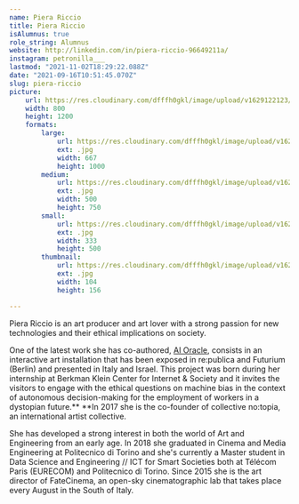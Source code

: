 ```yaml
---
name: Piera Riccio
title: Piera Riccio
isAlumnus: true
role_string: Alumnus
website: http://linkedin.com/in/piera-riccio-96649211a/
instagram: petronilla___
lastmod: "2021-11-02T18:29:22.088Z"
date: "2021-09-16T10:51:45.070Z"
slug: piera-riccio
picture:
    url: https://res.cloudinary.com/dfffh0gkl/image/upload/v1629122123/piera_3aaf5ff10e.jpg
    width: 800
    height: 1200
    formats:
        large:
            url: https://res.cloudinary.com/dfffh0gkl/image/upload/v1629122125/large_piera_3aaf5ff10e.jpg
            ext: .jpg
            width: 667
            height: 1000
        medium:
            url: https://res.cloudinary.com/dfffh0gkl/image/upload/v1629122125/medium_piera_3aaf5ff10e.jpg
            ext: .jpg
            width: 500
            height: 750
        small:
            url: https://res.cloudinary.com/dfffh0gkl/image/upload/v1629122126/small_piera_3aaf5ff10e.jpg
            ext: .jpg
            width: 333
            height: 500
        thumbnail:
            url: https://res.cloudinary.com/dfffh0gkl/image/upload/v1629122123/thumbnail_piera_3aaf5ff10e.jpg
            ext: .jpg
            width: 104
            height: 156

---
```

Piera Riccio is an art producer and art lover with a strong passion for new technologies and their ethical implications on society.

One of the latest work she has co-authored, [AI Oracle](https://ai-oracle.info/), consists in an interactive art installation that has been exposed in re:publica and Futurium (Berlin) and presented in Italy and Israel. This project was born during her internship at Berkman Klein Center for Internet & Society and it invites the visitors to engage with the ethical questions on machine bias in the context of autonomous decision-making for the employment of workers in a dystopian future.** **In 2017 she is the co-founder of collective no:topia, an international artist collective.

She has developed a strong interest in both the world of Art and Engineering from an early age. In 2018 she graduated in Cinema and Media Engineering at Politecnico di Torino and she's currently a Master student in Data Science and Engineering // ICT for Smart Societies both at Télécom Paris (EURECOM) and Politecnico di Torino. Since 2015 she is the art director of FateCinema, an open-sky cinematographic lab that takes place every August in the South of Italy.